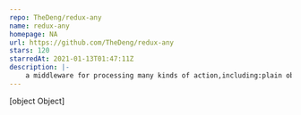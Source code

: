 ```yaml
---
repo: TheDeng/redux-any
name: redux-any
homepage: NA
url: https://github.com/TheDeng/redux-any
stars: 120
starredAt: 2021-01-13T01:47:11Z
description: |-
    a middleware for processing many kinds of action,including:plain object,promise,function,array and nested array
---
```


[object Object]
